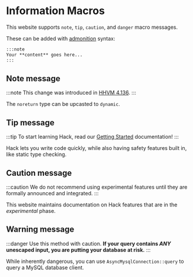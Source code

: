 # Information Macros

This website supports `note`, `tip`, `caution`, and `danger` macro messages.

These can be added with [admonition](https://docusaurus.io/docs/markdown-features/admonitions) syntax:

```markdown
:::note
Your **content** goes here...
:::
```

## Note message

:::note
This change was introduced in [HHVM 4.136](https://hhvm.com/blog/2021/11/19/hhvm-4.136.html).
:::

The `noreturn` type can be upcasted to `dynamic`.

## Tip message

:::tip
To start learning Hack, read our [Getting Started](/docs/hack/getting-started/quick-start) documentation!
:::

Hack lets you write code quickly, while also having safety features built in, like static type checking.

## Caution message

:::caution
We do not recommend using experimental features until they are formally announced and integrated.
:::

This website maintains documentation on Hack features that are in the *experimental* phase.

## Warning message
:::danger
Use this method with caution. **If your query contains *ANY* unescaped input, you are putting your database at risk.**
:::

While inherently dangerous, you can use `AsyncMysqlConnection::query` to query a MySQL database client.
